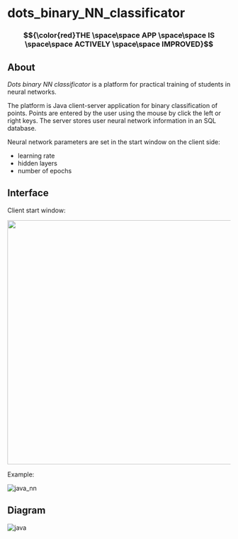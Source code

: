# dots_binary_NN_classificator
### $${\color{red}THE \space\space APP \space\space IS \space\space ACTIVELY \space\space IMPROVED}$$
## About
*Dots binary NN classificator* is a platform for practical training of students in neural networks.

The platform is Java client-server application for binary classification of points. Points are entered by the user using the mouse by click the left or right keys. 
The server stores user neural network information in an SQL database. 

Neural network parameters are set in the start window on the client side:
+ learning rate
+ hidden layers
+ number of epochs

## Interface
Client start window:

<img src="https://user-images.githubusercontent.com/78417431/218521459-e6e1a318-4751-46f8-a373-3c512fa01a6c.png" width="550">

Example:

![java_nn](https://user-images.githubusercontent.com/78417431/216107213-7bf569b7-f16e-442a-8d85-571397fe1f3d.gif)


## Diagram


![java](https://user-images.githubusercontent.com/78417431/217339561-75a9758d-17d5-4337-a772-05e54d5d6158.png)

